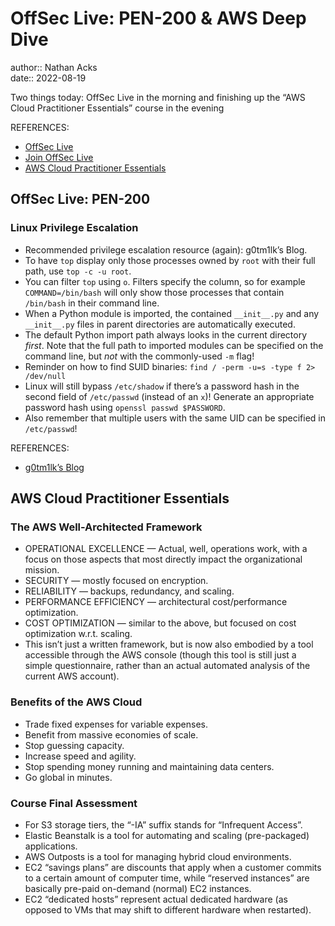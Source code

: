 # OffSec Live: PEN-200 & AWS Deep Dive

author:: Nathan Acks  
date:: 2022-08-19

Two things today: OffSec Live in the morning and finishing up the “AWS Cloud Practitioner Essentials” course in the evening

REFERENCES:

* [OffSec Live](https://www.offensive-security.com/offsec/offsec-live/)
* [Join OffSec Live](https://learn.offensive-security.com/offsec-live-webinars)
* [AWS Cloud Practitioner Essentials](https://www.aws.training/learningobject/curriculum?id=27076)

## OffSec Live: PEN-200

### Linux Privilege Escalation

* Recommended privilege escalation resource (again): g0tm1lk’s Blog.
* To have `top` display only those processes owned by `root` with their full path, use `top -c -u root`.
* You can filter `top` using `o`. Filters specify the column, so for example `COMMAND=/bin/bash` will only show those processes that contain `/bin/bash` in their command line.
* When a Python module is imported, the contained `__init__.py` and any `__init__.py` files in parent directories are automatically executed.
* The default Python import path always looks in the current directory *first*. Note that the full path to imported modules can be specified on the command line, but *not* with the commonly-used `-m` flag!
* Reminder on how to find SUID binaries: `find / -perm -u=s -type f 2> /dev/null`
* Linux will still bypass `/etc/shadow` if there’s a password hash in the second field of `/etc/passwd` (instead of an `x`)! Generate an appropriate password hash using `openssl passwd $PASSWORD`.
* Also remember that multiple users with the same UID can be specified in `/etc/passwd`!

REFERENCES:

* [g0tm1lk’s Blog](https://blog.g0tmi1k.com/)

## AWS Cloud Practitioner Essentials

### The AWS Well-Architected Framework

* OPERATIONAL EXCELLENCE — Actual, well, operations work, with a focus on those aspects that most directly impact the organizational mission.
* SECURITY — mostly focused on encryption.
* RELIABILITY — backups, redundancy, and scaling.
* PERFORMANCE EFFICIENCY — architectural cost/performance optimization.
* COST OPTIMIZATION — similar to the above, but focused on cost optimization w.r.t. scaling.
* This isn’t just a written framework, but is now also embodied by a tool accessible through the AWS console (though this tool is still just a simple questionnaire, rather than an actual automated analysis of the current AWS account).

### Benefits of the AWS Cloud

* Trade fixed expenses for variable expenses.
* Benefit from massive economies of scale.
* Stop guessing capacity.
* Increase speed and agility.
* Stop spending money running and maintaining data centers.
* Go global in minutes.

### Course Final Assessment

* For S3 storage tiers, the “-IA” suffix stands for “Infrequent Access”.
* Elastic Beanstalk is a tool for automating and scaling (pre-packaged) applications.
* AWS Outposts is a tool for managing hybrid cloud environments.
* EC2 “savings plans” are discounts that apply when a customer commits to a certain amount of computer time, while “reserved instances” are basically pre-paid on-demand (normal) EC2 instances.
* EC2 “dedicated hosts” represent actual dedicated hardware (as opposed to VMs that may shift to different hardware when restarted).
